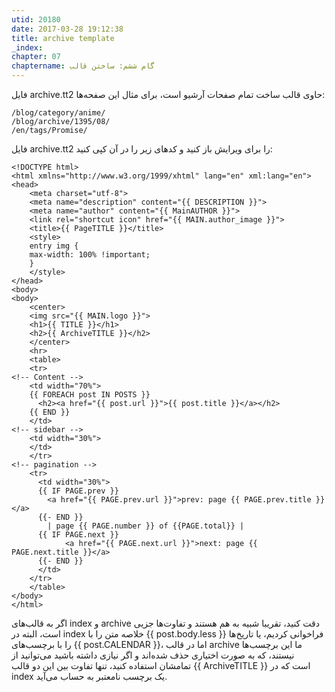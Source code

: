 ```yaml
---
utid: 20180
date: 2017-03-28 19:12:38
title: archive template
_index: 
chapter: 07
chaptername: گام ششم: ساختن قالب
---
```

فایل archive.tt2 حاوی قالب ساخت تمام صفحات آرشیو است، برای مثال این صفحه‌ها:

	/blog/category/anime/
	/blog/archive/1395/08/
	/en/tags/Promise/

فایل archive.tt2 را برای ویرایش باز کنید و کدهای زیر را در آن کپی کنید:

	<!DOCTYPE html>
	<html xmlns="http://www.w3.org/1999/xhtml" lang="en" xml:lang="en">
	<head>
	    <meta charset="utf-8">
	    <meta name="description" content="{{ DESCRIPTION }}">
	    <meta name="author" content="{{ MainAUTHOR }}">
	    <link rel="shortcut icon" href="{{ MAIN.author_image }}">
	    <title>{{ PageTITLE }}</title>
	    <style>
	    entry img {
		max-width: 100% !important;
	    }
	    </style>
	</head>
	<body>
	<body>
		<center>
		<img src="{{ MAIN.logo }}">
		<h1>{{ TITLE }}</h1>
		<h2>{{ ArchiveTITLE }}</h2>
		</center>
		<hr>
		<table>
		<tr>
	<!-- Content -->
		<td width="70%">
		{{ FOREACH post IN POSTS }}
		  <h2><a href="{{ post.url }}">{{ post.title }}</a></h2>
		{{ END }}
		</td>
	<!-- sidebar -->
		<td width="30%">
		</td>
		</tr>
	<!-- pagination -->
		<tr>
		  <td width="30%">
		  {{ IF PAGE.prev }}
  		    <a href="{{ PAGE.prev.url }}">prev: page {{ PAGE.prev.title }}</a>
		  {{- END }}
		    | page {{ PAGE.number }} of {{PAGE.total}} |
		  {{ IF PAGE.next }}
      		    <a href="{{ PAGE.next.url }}">next: page {{ PAGE.next.title }}</a>
		  {{- END }}
		  </td>
		</tr>	
		</table>
	</body>
	</html>

اگر به قالب‌های index و archive دقت کنید، تقریبا شبیه به هم هستند و تفاوت‌ها جزیی است، البته در index خلاصه متن را با {{ post.body.less }} فراخوانی کردیم، یا تاریخ‌ها را با برچسب‌های {{ post.CALENDAR }}، اما در قالب archive ما این برچسب‌ها نیستند، که به صورت اختیاری حذف شده‌اند و اگر نیازی داشته باشید می‌توانید از تمامشان استفاده کنید، تنها تفاوت بین این دو قالب {{ ArchiveTITLE }} است که در index یک برچسب نامعتبر به حساب می‌آید.
